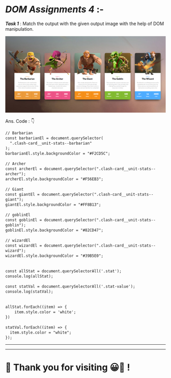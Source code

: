 # ***DOM Assignments 4*** :-

***Task 1*** : Match the output with the given output image with the help of DOM manipulation.

![output](./Output/DOM%20P1%20SS.png)

Ans. Code : 👇

```
// Barbarian
const barbarianEl = document.querySelector(
  ".clash-card__unit-stats--barbarian"
);
barbarianEl.style.backgroundColor = "#F2CD5C";

// Archer
const archerEl = document.querySelector(".clash-card__unit-stats--archer");
archerEl.style.backgroundColor = "#F56EB3";

// Giant
const giantEl = document.querySelector(".clash-card__unit-stats--giant");
giantEl.style.backgroundColor = "#FF8B13";

// goblinEl
const goblinEl = document.querySelector(".clash-card__unit-stats--goblin");
goblinEl.style.backgroundColor = "#82CD47";

// wizardEl
const wizardEl = document.querySelector(".clash-card__unit-stats--wizard");
wizardEl.style.backgroundColor = "#39B5E0";


const allStat = document.querySelectorAll('.stat'); 
console.log(allStat);

const statVal = document.querySelectorAll('.stat-value');
console.log(statVal);


allStat.forEach((item) => {
    item.style.color = 'white';
})

statVal.forEach((item) => {
  item.style.color = "white";
});

```

___
___
# **💚 Thank you for visiting 😀🫡 !**